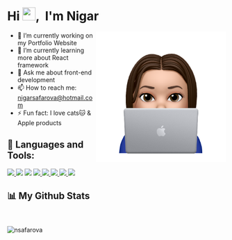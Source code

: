 <h1 align="left">Hi <img src="https://raw.githubusercontent.com/MartinHeinz/MartinHeinz/master/wave.gif" width="30px" height="30px">, &nbsp;I'm Nigar </h1>
<img align='right' width="300px" height="300px" src="https://github.com/nsafarova/nsafarova/blob/main/IMG_1882.PNG?raw=true" height="175px"/>

- 🔭 I’m currently working on my Portfolio Website
- 🌱 I’m currently learning more about React framework
- 💬 Ask me about front-end development
- 📫 How to reach me: nigarsafarova@hotmail.com
- ⚡ Fun fact: I love cats🐱 & Apple products

## 🚀 Languages and Tools:

<p align="left"> 
    <a href="https://reactjs.org/" target="_blank"> <img src="https://img.icons8.com/color/48/000000/react-native.png"/> </a>
    <img src="https://img.icons8.com/color/48/000000/javascript--v1.png"/>
    <a href="https://material-ui.com/" target="_blank"> <img src="https://img.icons8.com/color/48/000000/material-ui.png"/></a>
    <a href="https://www.w3.org/html/" target="_blank"> <img src="https://img.icons8.com/color/48/000000/html-5.png" /> </a> 
    <a href="https://www.w3schools.com/css/" target="_blank"> <img src="https://img.icons8.com/color/48/000000/css3.png"/> </a>
    <a href="[https://material-ui.com/](https://getbootstrap.com)" target="_blank"> <img src="https://img.icons8.com/color/48/000000/bootstrap.png"/> </a> 
    <a href="https://git-scm.com/" target="_blank"> <img src="https://img.icons8.com/color/48/000000/git.png"/> </a>   
    <a href="https://github.com/" target="_blank"> <img src="https://img.icons8.com/color/48/000000/github.png"/> </a> 
 
</p>

## 📊 My Github Stats
<br />
<p><img align="left" src="https://github-readme-stats.vercel.app/api?username=nsafarova&show_icons=true&locale=en" alt="nsafarova" /></p>
